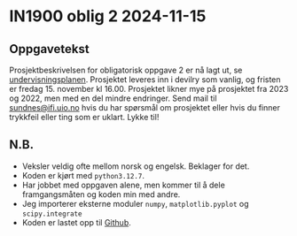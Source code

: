 # IN1900 oblig 2 2024-11-15

## Oppgavetekst
Prosjektbeskrivelsen for obligatorisk oppgave 2 er nå lagt ut, se
[undervisningsplanen](file://./mandatory_project_2024.pdf). Prosjektet leveres inn i devilry som vanlig, og fristen
er fredag 15. november kl 16.00. Prosjektet likner mye på prosjektet fra 2023
og 2022, men med en del mindre endringer. Send mail til sundnes@ifi.uio.no hvis
du har spørsmål om prosjektet eller hvis du finner trykkfeil eller ting som er
uklart. Lykke til!

## N.B.
- Veksler veldig ofte mellom norsk og engelsk. Beklager for det.
- Koden er kjørt med `python3.12.7`.
- Har jobbet med oppgaven alene, men kommer til å dele framgangsmåten og koden min med andre.
- Jeg importerer eksterne moduler `numpy`, `matplotlib.pyplot` og `scipy.integrate`
- Koden er lastet opp til [Github](https://github.com/elicatza/in1900).
